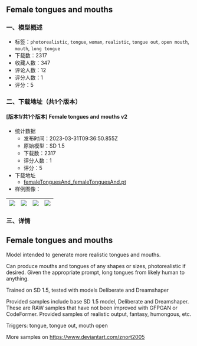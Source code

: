 ## Female tongues and mouths
### 一、模型概述

- 标签：`photorealistic`, `tongue`, `woman`, `realistic`, `tongue out`, `open mouth`, `mouth`, `long tongue`
- 下载数：2317
- 收藏人数：347
- 评论人数：12
- 评分人数：1
- 评分：5

### 二、下载地址（共1个版本）

#### [版本1/共1个版本] Female tongues and mouths v2

- 统计数据
  - 发布时间：2023-03-31T09:36:50.855Z
  - 原始模型：SD 1.5
  - 下载数：2317
  - 评分人数：1
  - 评分：5
- 下载地址
  - [femaleTonguesAnd_femaleTonguesAnd.pt](https://civitai.com/api/download/models/30143)
- 样例图像：

| <img src="https://image.civitai.com/xG1nkqKTMzGDvpLrqFT7WA/cf759b7e-08a8-4a79-b7fb-f69b092d7e00/width=450/342027.jpeg" /> | <img src="https://image.civitai.com/xG1nkqKTMzGDvpLrqFT7WA/360d3fbe-6575-4788-5f82-162533ab0700/width=450/342034.jpeg" /> | <img src="https://image.civitai.com/xG1nkqKTMzGDvpLrqFT7WA/123445cb-7c3c-4f65-c1bd-71656dbff100/width=450/342026.jpeg" /> | <img src="https://image.civitai.com/xG1nkqKTMzGDvpLrqFT7WA/23509cce-f4c3-44a8-9f6b-cb5bac82bd00/width=450/342036.jpeg" /> |
| ---- | ---- | ---- | ---- |


### 三、详情
<h2>Female tongues and mouths</h2><p></p><p>Model intended to generate more realistic tongues and mouths.</p><p></p><p>Can produce mouths and tongues of any shapes or sizes, photorealistic if desired. Given the appropriate prompt, long tongues from likely human to anything.</p><p></p><p>Trained on SD 1.5, tested with models Deliberate and Dreamshaper</p><p></p><p>Provided samples include base SD 1.5 model, Deliberate and Dreamshaper. These are RAW samples that have not been improved with GFPGAN or CodeFormer. Provided samples of realistic output, fantasy, humongous, etc.</p><p></p><p>Triggers: tongue, tongue out, mouth open</p><p></p><p>More samples on <a target="_blank" rel="ugc" href="https://www.deviantart.com/znort2005">https://www.deviantart.com/znort2005</a></p>